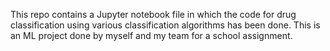 This repo contains a Jupyter notebook file in which the code for drug classification using various classification algorithms has been done.
This is an ML project done by myself and my team for a school assignment.
